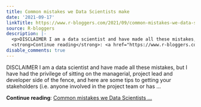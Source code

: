 ```yaml
---
title: Common mistakes we Data Scientists make
date: '2021-09-17'
linkTitle: https://www.r-bloggers.com/2021/09/common-mistakes-we-data-scientists-make/
source: R-bloggers
description: |-
  <p>DISCLAIMER I am a data scientist and have made all these mistakes, but I have had the privilege of sitting on the managerial, project lead and developer side of the fence, and here are some tips to getting your stakeholders (i.e. anyone involved in the project team or has ...</p>
  <strong>Continue reading</strong>: <a href="https://www.r-bloggers.com/2021/09/common-mistakes-we-data-scientists-make/">Common mistakes we Data Scientists ...
disable_comments: true
---
```

<p>DISCLAIMER I am a data scientist and have made all these mistakes, but I have had the privilege of sitting on the managerial, project lead and developer side of the fence, and here are some tips to getting your stakeholders (i.e. anyone involved in the project team or has ...</p>
<strong>Continue reading</strong>: <a href="https://www.r-bloggers.com/2021/09/common-mistakes-we-data-scientists-make/">Common mistakes we Data Scientists ...
